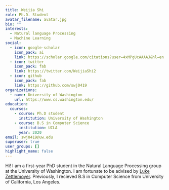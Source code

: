 ```yaml
---
title: Weijia Shi
role: Ph.D. Student
avatar_filename: avatar.jpg
bio: ""
interests:
  - Natural language Processing
  - Machine Learning
social:
  - icon: google-scholar
    icon_pack: ai
    link: https://scholar.google.com/citations?user=4xMPgUcAAAAJ&hl=en
  - icon: twitter
    icon_pack: fab
    link: https://twitter.com/WeijiaShi2
  - icon: github
    icon_pack: fab
    link: https://github.com/swj0419
organizations:
  - name: University of Washington
    url: https://www.cs.washington.edu/
education:
  courses:
    - course: Ph.D student
      institution: University of Washington
    - course: B.S in Computer Science
      institution: UCLA
      year: 2020
email: swj0419@uw.edu
superuser: true
user_groups: []
highlight_name: false
---
```

Hi! I am a first-year PhD student in the Natural Language Processing group at the University of Washington. I am fortunate to be advised by [Luke Zettlemoyer](https://www.cs.washington.edu/people/faculty/lsz). Previously, I recieved B.S in Computer Science from University of California, Los Angeles.
